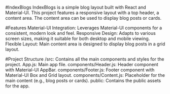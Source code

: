 #IndexBlogs
IndexBlogs is a simple blog layout built with React and Material-UI. This project features a responsive layout with a top header, a content area. The content area can be used to display blog posts or cards.

#Features
Material-UI Integration: Leverages Material-UI components for a consistent, modern look and feel.
Responsive Design: Adapts to various screen sizes, making it suitable for both desktop and mobile viewing.
Flexible Layout: Main content area is designed to display blog posts in a grid layout.

#Project Structure
/src: Contains all the main components and styles for the project.
App.js: Main app file.
components/Header.js: Header component with Material-UI AppBar.
components/Footer.js: Footer component with Material-UI Box and Grid layout.
components/Content.js: Placeholder for the main content (e.g., blog posts or cards).
public: Contains the public assets for the app.
